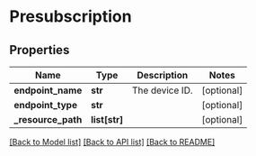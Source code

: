 # Presubscription

## Properties
Name | Type | Description | Notes
------------ | ------------- | ------------- | -------------
**endpoint_name** | **str** | The device ID. | [optional] 
**endpoint_type** | **str** |  | [optional] 
**_resource_path** | **list[str]** |  | [optional] 

[[Back to Model list]](../README.md#documentation-for-models) [[Back to API list]](../README.md#documentation-for-api-endpoints) [[Back to README]](../README.md)


